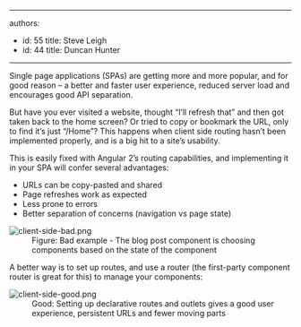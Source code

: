 

---
authors:
  - id: 55
    title: Steve Leigh
  - id: 44
    title: Duncan Hunter
---




<span class='intro'> <p class="p1">Single page applications (SPAs) are getting more and more popular, and for good reason – a better and faster user experience, reduced server load and encourages good API separation.</p><p class="p1">But have you ever visited a website, thought “I’ll refresh that” and then got taken back to the home screen? Or tried to copy or bookmark the URL, only to find it’s just “/Home”? This happens when client side routing hasn’t been implemented&#160;properly,&#160;and is a big hit to a site’s usability.</p> </span>

<p>This is easily fixed with Angular 2’s routing capabilities, and implementing it in your SPA will confer several advantages&#58;​</p><ul><li>URLs can be copy-pasted and shared</li><li>Page refreshes work as expected</li><li>Less prone to errors</li><li>Better separation of concerns (navigation vs page state)&#160;</li></ul><dl class="badImage"><dt><img src="/PublishingImages/client-side-bad.png" alt="client-side-bad.png" /></dt><dd>Figure&#58; Bad example - The blog post component is choosing components based on the state of the component</dd></dl><p>A better way is to set up routes, and use a router (the first-party component router is great for this) to manage your components&#58;</p><dl class="goodImage"><dt><img src="/PublishingImages/client-side-good.png" alt="client-side-good.png" /></dt><dd>Good&#58; Setting up declarative routes and outlets gives a good user experience, persistent URLs and fewer moving parts </dd></dl> 


